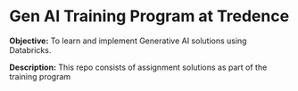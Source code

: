 # Gen AI Training Program at Tredence

**Objective:** To learn and implement Generative AI solutions using Databricks. 

**Description:** This repo consists of assignment solutions as part of the training program 